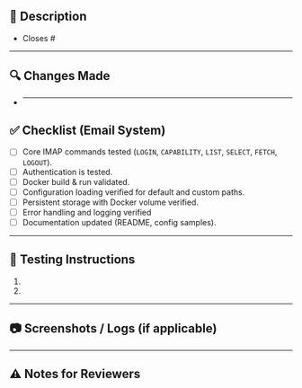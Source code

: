 ## 📌 Description

<!-- Provide a clear, concise description of what this PR does. -->

- Closes #<issue-number>

---

## 🔍 Changes Made

<!-- List key changes in bullet points. -->

- ***

## ✅ Checklist (Email System)

- [ ] Core IMAP commands tested (`LOGIN`, `CAPABILITY`, `LIST`, `SELECT`, `FETCH`, `LOGOUT`).
- [ ] Authentication is tested.
- [ ] Docker build & run validated.
- [ ] Configuration loading verified for default and custom paths.
- [ ] Persistent storage with Docker volume verified.
- [ ] Error handling and logging verified
- [ ] Documentation updated (README, config samples).

---

## 🧪 Testing Instructions

<!-- Explain how reviewers can test your changes. -->

1.
2.

---

## 📷 Screenshots / Logs (if applicable)

<!-- Add screenshots of client tests, log snippets, etc. -->

---

## ⚠️ Notes for Reviewers

<!-- Add special notes for reviewers (e.g., schema changes, ports affected, config updates). -->
